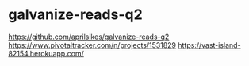 # galvanize-reads-q2

https://github.com/aprilsikes/galvanize-reads-q2
https://www.pivotaltracker.com/n/projects/1531829
https://vast-island-82154.herokuapp.com/
